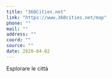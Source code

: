 ```yaml
---
title: "360Cities.net"
link: "https://www.360cities.net/map"
phone: ""
mail: ""
address: ""
coord: ""
source: ""
date: 2020-04-02
---
```


Esplorare le città
